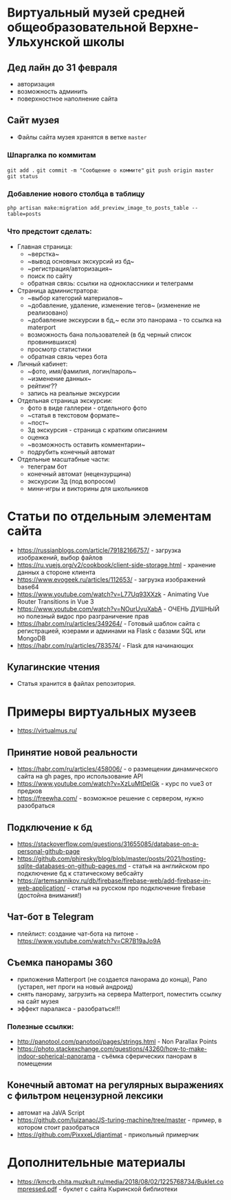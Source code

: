 # Виртуальный музей средней общеобразовательной Верхне-Ульхунской школы

## Дед лайн до 31 февраля
- авторизация
- возможность админить
- поверхностное наполнение сайта

## Сайт музея
- Файлы сайта музея хранятся в ветке `master`
### Шпаргалка по коммитам
`git add .`
`git commit -m "Сообщение о коммите"`
`git push origin master`
`git status`

### Добавление нового столбца в таблицу
`php artisan make:migration add_preview_image_to_posts_table --table=posts`

### Что предстоит сделать:
- Главная страница:
    - ~верстка~
    - ~вывод основных экскурсий из бд~
    - ~регистрация/авторизация~
    - поиск по сайту
    - обратная связь: ссылки на одноклассники и телеграмм
- Страница администратора:
    - ~выбор категорий материалов~
    - ~добавление, удаление, изменение тегов~ (изменение не реализовано)
    - ~добавление экскурсии в бд,~ если это панорама - то ссылка на materport
    - возможность бана пользователей (в бд черный список провинившихся)
    - просмотр статистики
    - обратная связь через бота
- Личный кабинет:
    - ~фото, имя/фамилия, логин/пароль~
    - ~изменение данных~
    - рейтинг??
    - запись на реальные экскурсии
- Отдельная страница экскурсии:
    - фото в виде галлереи - отдельного фото
    - ~статья в текстовом формате~
    - ~пост~
    - 3д экскурсия - страница с кратким описанием
    - оценка
    - ~возможность оставить комментарии~
    - подрубить конечный автомат
- Отдельные масштабные части:
    - телеграм бот
    - конечный автомат (нецензурщина)
    - экскурсии 3д (под вопросом)
    - мини-игры и викторины для школьников

 # Статьи по отдельным элементам сайта
 - https://russianblogs.com/article/79182166757/ - загрузка изображений, выбор файлов
 - https://ru.vuejs.org/v2/cookbook/client-side-storage.html - хранение данных а стороне клиента
 - https://www.evogeek.ru/articles/112653/ - загрузка изображений base64
 - https://www.youtube.com/watch?v=L77Uq93XXzk - Animating Vue Router Transitions in Vue 3
 - https://www.youtube.com/watch?v=NOurUvuXabA - ОЧЕНЬ ДУШНЫЙ но полезный видос про разграничение прав
 - https://habr.com/ru/articles/349264/ - Готовый шаблон сайта с регистрацией, юзерами и админами на Flask с базами SQL или MongoDB
 - https://habr.com/ru/articles/783574/ - Flask для начинающих
  

## Кулагинские чтения
- Статья хранится в файлах репозитория.

# Примеры виртуальных музеев
- https://virtualmus.ru/

## Принятие новой реальности
- https://habr.com/ru/articles/458006/ - о размещении динамического сайта на gh pages, про использование  API
- https://www.youtube.com/watch?v=XzLuMtDelGk - курс по vue3 от предков
- https://freewha.com/ - возможное решение с сервером, нужно разобраться

## Подключение к бд
- https://stackoverflow.com/questions/31655085/database-on-a-personal-github-page
- https://github.com/phiresky/blog/blob/master/posts/2021/hosting-sqlite-databases-on-github-pages.md - статья на английском про подключение бд к статическому вебсайту
- https://artemsannikov.ru/db/firebase/firebase-web/add-firebase-in-web-application/ - статья на русском про подключение firebase (достойна внимания!)

## Чат-бот в Telegram
- плейлист: создание чат-бота на питоне - https://www.youtube.com/watch?v=CR7B19aJo9A

## Съемка панорамы 360
- приложения Matterport (не создается панорама до конца), Pano (устарел, нет проги на новый андроид)
- снять панораму, загрузить на сервера Matterport, поместить ссылку на сайт музея
- эффект паралакса - разобраться!!!

### Полезные ссылки:
- http://panotool.com/panotool/pages/strings.html - Non Parallax Points
- https://photo.stackexchange.com/questions/43260/how-to-make-indoor-spherical-panorama - съёмка сферических панорам в помещении

## Конечный автомат на регулярных выражениях с фильтром нецензурной лексики
- автомат на JaVA Script
- https://github.com/luizanao/JS-turing-machine/tree/master - пример, в котором стоит разобраться
- https://github.com/PixxxeL/djantimat - прикольный примерчик

# Дополнительные материалы
- https://kmcrb.chita.muzkult.ru/media/2018/08/02/1225768734/Buklet.compressed.pdf - буклет с сайта Кыринской библиотеки
